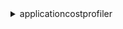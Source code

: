 <details>

<summary>
applicationcostprofiler
</summary>

- <details><summary>delete-report-definition</summary>

  * --report-id
  * --cli-input-json
  * --cli-input-yaml
  * --generate-cli-skeleton


- <details><summary>get-report-definition</summary>

  * --report-id
  * --cli-input-json
  * --cli-input-yaml
  * --generate-cli-skeleton


- <details><summary>help</summary>

  * 


- <details><summary>import-application-usage</summary>

  * --source-s3-location
  * --cli-input-json
  * --cli-input-yaml
  * --generate-cli-skeleton


- <details><summary>list-report-definitions</summary>

  * --cli-input-json
  * --cli-input-yaml
  * --starting-token
  * --page-size
  * --max-items
  * --generate-cli-skeleton


- <details><summary>put-report-definition</summary>

  * --report-id
  * --report-description
  * --report-frequency
  * --format
  * --destination-s3-location
  * --cli-input-json
  * --cli-input-yaml
  * --generate-cli-skeleton


- <details><summary>update-report-definition</summary>

  * --report-id
  * --report-description
  * --report-frequency
  * --format
  * --destination-s3-location
  * --cli-input-json
  * --cli-input-yaml
  * --generate-cli-skeleton


</details>


